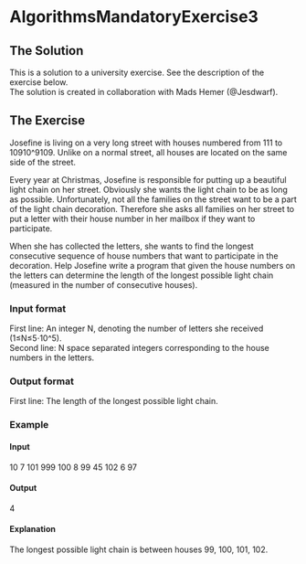 # AlgorithmsMandatoryExercise3
## The Solution
This is a solution to a university exercise. See the description of the exercise below.  
The solution is created in collaboration with Mads Hemer (@Jesdwarf).

## The Exercise

Josefine is living on a very long street with houses numbered from 111 to 10910^9109. Unlike on a normal street, all houses are located on the same side of the street.

Every year at Christmas, Josefine is responsible for putting up a beautiful light chain on her street. Obviously she wants the light chain to be as long as possible. Unfortunately, not all the families on the street want to be a part of the light chain decoration. Therefore she asks all families on her street to put a letter with their house number in her mailbox if they want to participate.

When she has collected the letters, she wants to find the longest consecutive sequence of house numbers that want to participate in the decoration. Help Josefine write a program that given the house numbers on the letters can determine the length of the longest possible light chain (measured in the number of consecutive houses).

### Input format
First line: An integer N, denoting the number of letters she received (1≤N≤5⋅10^5).  
Second line: N space separated integers corresponding to the house numbers in the letters.

### Output format
First line: The length of the longest possible light chain.

### Example
#### Input

10
7 101 999 100 8 99 45 102 6 97

#### Output

4

#### Explanation

The longest possible light chain is between houses 99, 100, 101, 102.

